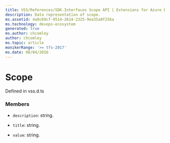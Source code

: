 ```yaml
---
title: VSS/References/SDK.Interfaces Scope API | Extensions for Azure DevOps Services
description: Data representation of scope.
ms.assetid: 4a0c69cf-9514-2614-2325-9ea35a8f256a
ms.technology: devops-ecosystem
generated: true
ms.author: chcomley
author: chcomley
ms.topic: article
monikerRange: '>= tfs-2017'
ms.date: 08/04/2016
---
```


# Scope

Defined in vss.d.ts



### Members

* `description`: string. 

* `title`: string. 

* `value`: string. 

